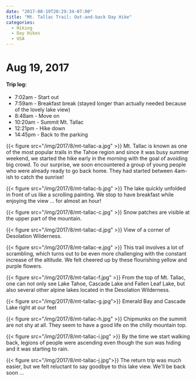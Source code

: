 ```yaml
---
date: "2017-08-19T20:29:34-07:00"
title: "Mt. Tallac Trail: Out-and-back Day Hike"
categories:
  - Hiking
  - Day Hikes
  - USA
---
```

# Aug 19, 2017

#### Trip log:

* 7:02am - Start out
* 7:59am - Breakfast break (stayed longer than actually needed because of the lovely lake view)
* 8:48am - Move on
* 10:20am - Summit Mt. Tallac
* 12:21pm - Hike down
* 14:45pm - Back to the parking

{{< figure src="/img/2017/8/mt-tallac-a.jpg" >}}
Mt. Tallac is known as one of the most popular trails in the Tahoe region and since it was busy summer weekend, we started the hike early in the morning with the goal of avoiding big crowd. To our surprise, we soon encountered a group of young people who were already ready to go back home. They had started between 4am-ish to catch the sunrise!
<!--more-->

{{< figure src="/img/2017/8/mt-tallac-b.jpg" >}}
The lake quickly unfolded in front of us like a scrolling painting. We stop to have breakfast while enjoying the view ... for almost an hour!

{{< figure src="/img/2017/8/mt-tallac-c.jpg" >}}
Snow patches are visible at the upper part of the mountain.

{{< figure src="/img/2017/8/mt-tallac-d.jpg" >}}
View of a corner of Desolation Wilderness.

{{< figure src="/img/2017/8/mt-tallac-e.jpg"  >}}
This trail involves a lot of scrambling, which turns out to be even more challenging with the constant increase of the altitude. We felt cheered up by these flourishing yellow and purple flowers.

{{< figure src="/img/2017/8/mt-tallac-f.jpg" >}}
From the top of Mt. Tallac, one can not only see Lake Tahoe, Cascade Lake and Fallen Leaf Lake, but also several other alpine lakes located in the Desolation Wilderness.

{{< figure src="/img/2017/8/mt-tallac-g.jpg">}}
Emerald Bay and Cascade Lake right at our feet

{{< figure src="/img/2017/8/mt-tallac-h.jpg" >}}
Chipmunks on the summit are not shy at all. They seem to have a good life on the chilly mountain top.

{{< figure src="/img/2017/8/mt-tallac-i.jpg" >}}
By the time we start walking back, legions of people were ascending  even though the sun was hiding and it was starting to rain.

{{< figure src="/img/2017/8/mt-tallac-j.jpg">}}
The return trip was much easier, but we felt reluctant to say goodbye to this lake view. We'll be back soon ...
